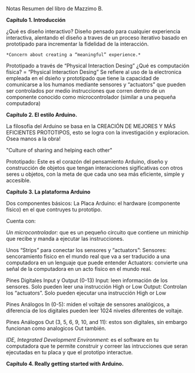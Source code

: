 Notas Resumen del libro de Mazzimo B.

**Capítulo 1. Introducción**

¿Qué es diseño interactivo?
Diseño pensado para cualquier experiencia interactiva, alentando el diseño a
traves de un proceso iterativo basado en prototipado para incrementar la
fidelidad de la interacción.

    *Concern about creating a “meaningful” experience.*
    
   Prototipado a través de “Physical Interaction Desing”
¿Qué es computación física? = “Physical Interaction Desing”
Se refiere al uso de la electronica empleada en el dsieño y prototipado que tiene la capacidad de comunicarse a los humanos mediante sensores  y “actuators” que pueden ser controlados por medio instrucciones que corren dentro de un componente conocido como  microcontrolador (similar a una pequeña computadora)

**Capítulo 2.  El estilo Arduino.**

La filosofía del Arduino se basa en la CREACIÓN DE MEJORES Y MÁS EFICIENTES PROTOTIPOS, esto se logra con la investigación y exploracion. Osea manos a la obra!

  "Culture of sharing and helping each other"

   Prototipado:
Este es el corazón del pensamiento Arduino, diseño y construcción de
objetos que tengan interacciones sigificativas con otros seres u objetos,
con la  meta de que cada uno sea más eficiente, simple y accesible.


**Capítulo 3.  La plataforma Arduino**

Dos componentes básicos:
La Placa Arduino:  el hardware (componente físico) en el que contruyes tu prototipo.

Cuenta con:

  _Un microcontrolador:_ que es un pequeño circuito que contiene un minichip que recibe y manda a ejecutar las instrucciones.

  Unos “Strips” para conectar los sensores y “actuators”:
      Sensores: sencoramiento fisico en el mundo real que va a ser traducido a una computadora en un lenguaje que puede entender
      Actuators: convierte una señal de la computadora en un acto fisico en el mundo real.

  Pines Digitales Input y Output (0-13)
      Input: leen información de los sensores. Solo pueden leer una instrucción High or Low
      Output:  Controlan los “actuators”. Solo pueden ejecutar una instrucción High or Low

  Pines Análogos In (0-5): miden el voltaje de sensores analógicos, a diferencia de los digitales pueden leer 1024 niveles           diferentes de voltaje.

  Pines Análogos Out (3, 5, 6, 9, 10, and 11): estos son digitales, sin embargo funcionan como analogicos Out también.

   _IDE, Integrated Development Environment:_ es el software en tu computadora que
te permite construir y correer las intrucciones que seran ejecutadas en tu placa y que el prototipo interactue.

**Capítulo 4. Really getting started with Arduino.**
